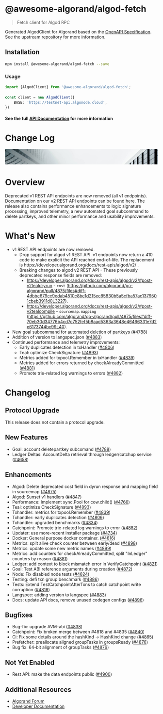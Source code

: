 
# @awesome-algorand/algod-fetch
> Fetch client for Algod RPC

Generated AlgodClient for Algorand based on the [OpenAPI Specification](https://raw.githubusercontent.com/algorand/go-algorand/v3.13.1-stable/daemon/algod/api/algod.oas3.yml). 
See the [upstream repository](https://github.com/algorand/go-algorand) for more information.

## Installation

```bash
npm install @awesome-algorand/algod-fetch --save
```

### Usage

```typescript
import {AlgodClient} from '@awesome-algorand/algod-fetch';

const client = new AlgodClient({
    BASE: 'https://testnet-api.algonode.cloud',
})
```

#### See the full [API Documentation](https://awesome-algorand.github.io/algo-fetch/guides/clients/algod/) for more information

# Change Log
![GitHub Logo](https://raw.githubusercontent.com/algorand/go-algorand/master/release/release-banner.jpg)

# Overview

Deprecated v1 REST API endpoints are now removed (all v1 endpoints). Documentation on our v2 REST API endpoints can be found [here](https://developer.algorand.org/docs/rest-apis/algod/v2/). The release also contains performance enhancements to logic signature processing, improved telemetry, a new automated goal subcommand to delete partkeys, and other minor performance and usability improvements.

# What&apos;s New

* v1 REST API endpoints are now removed. 
  * Drop support for algod v1 REST API.  v1 endpoints now return a 410 code to make explicit the API reached end-of-life.  The replacement is https://developer.algorand.org/docs/rest-apis/algod/v2/ . 
  * Breaking changes to algod v2 REST API - These previously deprecated response fields are removed:
    * https://developer.algorand.org/docs/rest-apis/algod/v2/#post-v2tealdryrun - `cost` (https://github.com/algorand/go-algorand/pull/4875/files#diff-4dbbc679cc9edab4510c8be1d215ec85830b5a5cfba57ac1379501cbeb3911d0L3227).
    * https://developer.algorand.org/docs/rest-apis/algod/v2/#post-v2tealcompile - `sourcemap.mapping` (https://github.com/algorand/go-algorand/pull/4875/files#diff-70eb30d34776b4cd7c752fef5b8aad5363a3648e46466331e7d2e6173744bc99L40).
 * New goal subcommand for automated deletion of partkeys ([#4788](https://github.com/algorand/go-algorand/pull/4788))
 * Addition of version to langspec.json ([#4883](https://github.com/algorand/go-algorand/pull/4883))
 * Continued performance and telemetry improvements:
    * Early duplicates detection in txHandler ([#4806](https://github.com/algorand/go-algorand/pull/4806))
    * Teal: optimize CheckSignature ([#4893](https://github.com/algorand/go-algorand/pull/4893))
    * Metrics added for txpool.Remember in txHandler ([#4839](https://github.com/algorand/go-algorand/pull/4839))
    * Metrics added for errors returned by checkAlreadyCommitted ([#4881](https://github.com/algorand/go-algorand/pull/4881))
    * Promote trie-related log warnings to errors ([#4882](https://github.com/algorand/go-algorand/pull/4882))

# Changelog

## Protocol Upgrade
This release does not contain a protocol upgrade.

## New Features
* Goal: account deletepartkey subcomand ([#4788](https://github.com/algorand/go-algorand/pull/4788))
* Ledger Deltas: AccountDelta retrieval through ledger/catchup service ([#4658](https://github.com/algorand/go-algorand/pull/4658))

## Enhancements
* Algod: Delete deprecated cost field in dyrun response and mapping field in sourcemap ([#4875](https://github.com/algorand/go-algorand/pull/4875))
* Algod: Sunset v1 handlers ([#4847](https://github.com/algorand/go-algorand/pull/4847))
* Performance: Implement sync.Pool for cow.child() ([#4766](https://github.com/algorand/go-algorand/pull/4766))
* Teal: optimize CheckSignature ([#4893](https://github.com/algorand/go-algorand/pull/4893))
* Txhandler: metrics for txpool.Remember ([#4839](https://github.com/algorand/go-algorand/pull/4839))
* Txhandler: early duplicates detection ([#4806](https://github.com/algorand/go-algorand/pull/4806))
* Txhandler: upgraded benchmarks ([#4834](https://github.com/algorand/go-algorand/pull/4834))
* Catchpoint: Promote trie-related log warnings to error ([#4882](https://github.com/algorand/go-algorand/pull/4882))
* Updater: use more-recent installer package ([#4734](https://github.com/algorand/go-algorand/pull/4734))
* Docker: General purpose docker container. ([#4816](https://github.com/algorand/go-algorand/pull/4816))
* Metrics: split alive check counter between early/dead ([#4898](https://github.com/algorand/go-algorand/pull/4898))
* Metrics: update some new metric names ([#4899](https://github.com/algorand/go-algorand/pull/4899))
* Metrics: add counters for checkAlreadyCommitted, split &quot;InLedger&quot; counters by reason ([#4881](https://github.com/algorand/go-algorand/pull/4881))
* Ledger: add context to block mismatch error in VerifyCatchpoint ([#4821](https://github.com/algorand/go-algorand/pull/4821))
* Goal: Test ABI reference arguments during creation ([#4872](https://github.com/algorand/go-algorand/pull/4872))
* Node: Fix disabled node tests ([#4824](https://github.com/algorand/go-algorand/pull/4824))
* Testing: defi txn group benchmark ([#4886](https://github.com/algorand/go-algorand/pull/4886))
* Tests: Extend TestCatchpointAfterTxns to catch catchpoint write corruption ([#4818](https://github.com/algorand/go-algorand/pull/4818))
* Langspec: adding version to langspec ([#4883](https://github.com/algorand/go-algorand/pull/4883))
* Docs: update API docs, remove unused codegen configs ([#4896](https://github.com/algorand/go-algorand/pull/4896))

## Bugfixes
* Bug-fix: upgrade AVM-abi ([#4838](https://github.com/algorand/go-algorand/pull/4838))
* Catchpoint: Fix broken merge between #4818 and #4835 ([#4840](https://github.com/algorand/go-algorand/pull/4840))
* Ci: Fix some details around the hashKind -> HashKind change ([#4865](https://github.com/algorand/go-algorand/pull/4865))
* Prefetcher: preallocate aligned groupTasks in groupsReady ([#4876](https://github.com/algorand/go-algorand/pull/4876))
* Bug fix: 64-bit alignment of groupTasks ([#4876](https://github.com/algorand/go-algorand/pull/4876))

## Not Yet Enabled
* Rest API: make the data endpoints public ([#4900](https://github.com/algorand/go-algorand/pull/4900))


## Additional Resources
* [Algorand Forum](https://forum.algorand.org)
* [Developer Documentation](https://developer.algorand.org)
